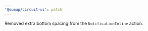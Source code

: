 ```yaml
---
'@sumup/circuit-ui': patch
---
```


Removed extra bottom spacing from the `NotificationInline` action.

